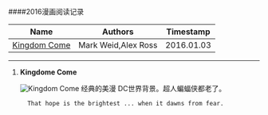 ####2016漫画阅读记录




| Name            | Authors                  | Timestamp        |
|----------------|--------------------------|------------------|
| [Kingdom Come][1]     | Mark Weid,Alex Ross       | 2016.01.03 |      



[1]: <https://en.wikipedia.org/wiki/Kingdom_Come_(comics)> "Kingdom Come"




-------


1. **Kingdome Come**

   ![Kingdom Come](http://www.oconowocc.com/wp-content/uploads/2013/06/Kingdom_Come_Action_Figures_1024x768.jpg)
     经典的美漫 DC世界背景。超人蝙蝠侠都老了。
  
         That hope is the brightest ... when it dawns from fear.
  